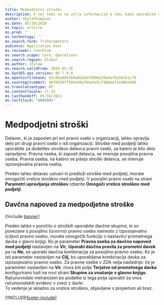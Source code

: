 ```yaml
---
title: Medpodjetni stroški
description: V tej temi so na voljo informacije o tem, kako uporabite stroške med podjetji za dodelitev stroškov delavca pravni osebi, za katero je bilo delo opravljeno.
author: ShylaThompson
ms.date: 05/20/2020
ms.topic: article
ms.prod: ''
ms.technology: ''
ms.search.form: TrvParameters
audience: Application User
ms.reviewer: roschlom
ms.search.scope: Core, Operations
ms.search.region: Global
ms.author: shylaw
ms.search.validFrom: 2016-02-28
ms.dyn365.ops.version: AX 7.0.0
ms.openlocfilehash: d2cdba8d5368a8b26bf4d98226bda76a58261cf0
ms.sourcegitcommit: 40f68387f594180af64a5e5c748b6efa188bd300
ms.translationtype: HT
ms.contentlocale: sl-SI
ms.lasthandoff: 05/10/2021
ms.locfileid: "6005091"
---
```

# <a name="intercompany-expenses"></a>Medpodjetni stroški

Delavec, ki je zaposlen pri eni pravni osebi v organizaciji, lahko opravlja delo pri drugi pravni osebi v isti organizaciji. Stroške med podjetji lahko uporabite za dodelitev stroškov delavca pravni osebi, za katero je bilo delo opravljeno. Pravna oseba, ki zaposli delavca, se imenuje posojilna pravna oseba. Pravna oseba, na katero se pišejo stroški delavca, se imenuje izposojevalna pravna oseba. 

Preden lahko delavec ustvari in predloži stroške med podjetji, morate omogočiti vrstice stroškov med podjetji. V posojilni pravni osebi na strani **Parametri upravljanja stroškov** izberite **Omogoči vrstice stroškov med podjetji**. 

## <a name="tax-posting-for-intercompany-expenses"></a>Davčna napoved za medpodjetne stroške

[!include [banner](../includes/banner.md)]

Preden lahko v poročilu o stroških uporabite davčne skupine, ki so povezane s posojilno (izvorno) pravno osebo namesto z izposojevalno (ciljno) pravno osebo, morate omogočiti funkcijo v nastavitvi prometnega davka v glavni knjigi. Ko je parameter **Pravna oseba za davčno napoved med podjetji** nastavljen na **Vir**, **Uporabi davčna pravila za prometni davek** pa na **Ne**, se uporabi davčna kombinacija za posojilno pravno osebo. Ko je isti parameter nastavljen na **Cilj**, bo uporabljena kombinacija davka za izposojevalno pravno osebo. Za pravne osebe v ZDA velja naslednje: če je parameter nastavljen na **Vir**, mora biti polje **Terjatve od prometnega davka** konfigurirano tudi na novi strani **Skupine za vnašanje v glavno knjigo**. Računovodski mehanizem bo podatke iz tega polja uporabil za vnos računovodskih evidenc v zvezi z davki.   
To vedenje je skladno za vrstice stroškov, objavljene s projektom ali brez.  


[!INCLUDE[footer-include](../includes/footer-banner.md)]